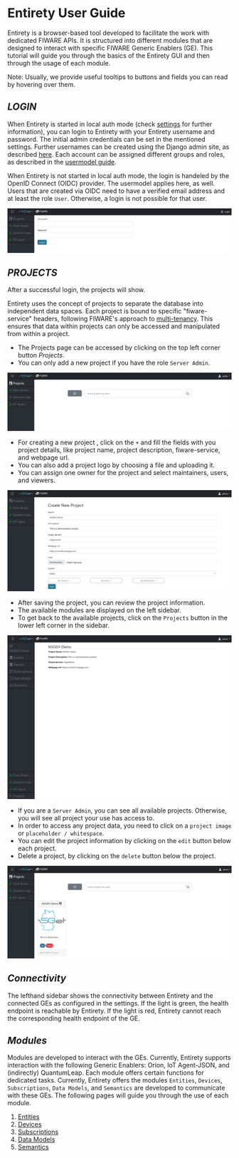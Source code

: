 # Entirety User Guide

Entirety is a browser-based tool developed to facilitate the work with dedicated FIWARE APIs. It is structured into different modules that are designed to interact with specific FIWARE Generic Enablers (GE). This tutorial will guide you through the basics of the Entirety GUI and then through the usage of each module. 

Note: Usually, we provide useful tooltips to buttons and fields you can read by hovering over them.


##	*LOGIN*

When Entirety is started in local auth mode (check [settings](../docs/SETTINGS.md) for further information), you can login to Entirety with your Entirety username and password. The initial admin credentials can be set in the mentioned settings. Further usernames can be created using the Django admin site, as described [here](../docs/USERMODEL.md#local-authentication). Each account can be assigned different groups and roles, as described in the [usermodel guide](/docs/USERMODEL.md).

When Entirety is not started in local auth mode, the login is handeled by the OpenID Connect (OIDC) provider. The usermodel applies here, as well. Users that are created via OIDC need to have a verified email address and at least the role `User`. Otherwise, a login is not possible for that user.


![Login window](GUI_TUTORIALS/images/image.png)



## *PROJECTS*

After a successful login, the projects will show.

Entirety uses the concept of projects to separate the database into independent data spaces. Each project is bound to specific "fiware-service" headers, following FIWARE's approach to [multi-tenancy](https://fiware-orion.readthedocs.io/en/latest/orion-api.html#multi-tenancy). This ensures that data within projects can only be accessed and manipulated from within a project.
-	The Projects page can be accessed by clicking on the top left corner button *Projects*.
-	You can only add a new project if you have the role `Server Admin`.

![Blank project overview](GUI_TUTORIALS/images/image-1.png)

-	For creating a new project , click on the `+` and fill the fields with you project details, like project name, project description, fiware-service, and webpage url.
-	You can also add a project logo by choosing a file and uploading it.
-	You can assign one owner for the project and select maintainers, users, and viewers.

![Create new project](GUI_TUTORIALS/images/image-2.png)

-	After saving the project, you can review the project information.
-   The available modules are displayed on the left sidebar.
-   To get back to the available projects, click on the `Projects` button in the lower left corner in the sidebar.


![Project overview with demo project](GUI_TUTORIALS/images/image-4.png)


-   If you are a `Server Admin`, you can see all available projects. Otherwise, you will see all project your use has access to.
-	In order to access any project data, you need to click on a `project image` or `placeholder / whitespace`.
-	You can edit the project information by clicking on the `edit` button below each project.
-   Delete a project, by clicking on the `delete` button below the project.

![Project details](GUI_TUTORIALS/images/image-3.png)


## *Connectivity*

The lefthand sidebar shows the connectivity between Entirety and the connected GEs as configured in the settings. If the light is green, the health endpoint is reachable by Entirety. If the light is red, Entirety cannot reach the corresponding health endpoint of the GE.


## *Modules*
Modules are developed to interact with the GEs. Currently, Entirety supports interaction with the following Generic Enablers: Orion, IoT Agent-JSON, and (indirectly) QuantumLeap. Each module offers certain functions for dedicated tasks. Currently, Entirety offers the modules `Entities`, `Devices`, `Subscriptions`, `Data Models`, and `Semantics` are developed to communicate with these GEs.
The following pages will guide you through the use of each module.

1. [Entities](GUI_TUTORIALS/ENTITIES.md)
2. [Devices](GUI_TUTORIALS/DEVICES.md)
3. [Subscriptions](GUI_TUTORIALS/SUBSCRIPTIONS.md)
4. [Data Models](./GUI_TUTORIALS/DATAMODELS.md)
5. [Semantics](./GUI_TUTORIALS/SEMANTICS.md)
